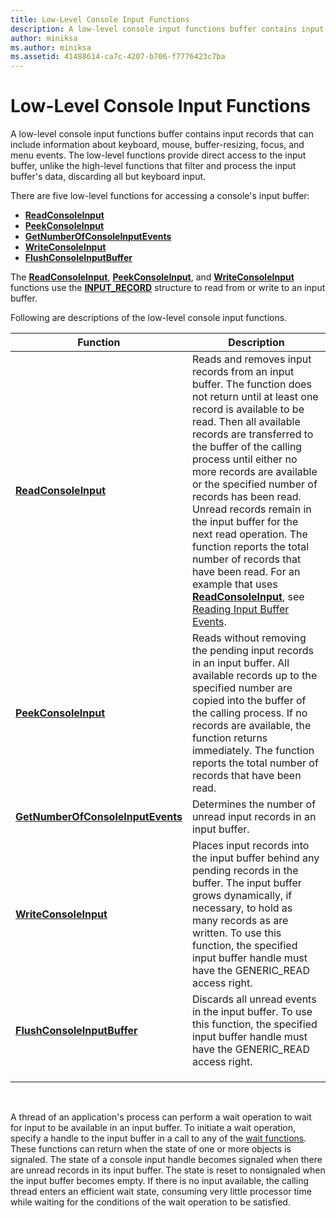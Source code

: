 ```yaml
---
title: Low-Level Console Input Functions
description: A low-level console input functions buffer contains input records that can include information about keyboard, mouse, buffer-resizing, focus, and menu events.
author: miniksa
ms.author: miniksa
ms.assetid: 41488614-ca7c-4207-b706-f7776423c7ba
---
```


# Low-Level Console Input Functions


A low-level console input functions buffer contains input records that can include information about keyboard, mouse, buffer-resizing, focus, and menu events. The low-level functions provide direct access to the input buffer, unlike the high-level functions that filter and process the input buffer's data, discarding all but keyboard input.

There are five low-level functions for accessing a console's input buffer:

-   [**ReadConsoleInput**](readconsoleinput.md)
-   [**PeekConsoleInput**](peekconsoleinput.md)
-   [**GetNumberOfConsoleInputEvents**](getnumberofconsoleinputevents.md)
-   [**WriteConsoleInput**](writeconsoleinput.md)
-   [**FlushConsoleInputBuffer**](flushconsoleinputbuffer.md)

The [**ReadConsoleInput**](readconsoleinput.md), [**PeekConsoleInput**](peekconsoleinput.md), and [**WriteConsoleInput**](writeconsoleinput.md) functions use the [**INPUT\_RECORD**](input-record-str.md) structure to read from or write to an input buffer.

Following are descriptions of the low-level console input functions.

| Function                                                               | Description                                                                                                                                                                                                                                                                                                                                                                                                                                                                                                                                                                                                |
|------------------------------------------------------------------------|------------------------------------------------------------------------------------------------------------------------------------------------------------------------------------------------------------------------------------------------------------------------------------------------------------------------------------------------------------------------------------------------------------------------------------------------------------------------------------------------------------------------------------------------------------------------------------------------------------|
| [**ReadConsoleInput**](readconsoleinput.md)                           | Reads and removes input records from an input buffer. The function does not return until at least one record is available to be read. Then all available records are transferred to the buffer of the calling process until either no more records are available or the specified number of records has been read. Unread records remain in the input buffer for the next read operation. The function reports the total number of records that have been read. For an example that uses [**ReadConsoleInput**](readconsoleinput.md), see [Reading Input Buffer Events](reading-input-buffer-events.md). |
| [**PeekConsoleInput**](peekconsoleinput.md)                           | Reads without removing the pending input records in an input buffer. All available records up to the specified number are copied into the buffer of the calling process. If no records are available, the function returns immediately. The function reports the total number of records that have been read.                                                                                                                                                                                                                                                                                              |
| [**GetNumberOfConsoleInputEvents**](getnumberofconsoleinputevents.md) | Determines the number of unread input records in an input buffer.                                                                                                                                                                                                                                                                                                                                                                                                                                                                                                                                          |
| [**WriteConsoleInput**](writeconsoleinput.md)                         | Places input records into the input buffer behind any pending records in the buffer. The input buffer grows dynamically, if necessary, to hold as many records as are written. To use this function, the specified input buffer handle must have the GENERIC\_READ access right.                                                                                                                                                                                                                                                                                                                           |
| [**FlushConsoleInputBuffer**](flushconsoleinputbuffer.md)             | Discards all unread events in the input buffer. To use this function, the specified input buffer handle must have the GENERIC\_READ access right.                                                                                                                                                                                                                                                                                                                                                                                                                                                          |
||
||
||

 

A thread of an application's process can perform a wait operation to wait for input to be available in an input buffer. To initiate a wait operation, specify a handle to the input buffer in a call to any of the [wait functions](https://msdn.microsoft.com/library/windows/desktop/ms687069). These functions can return when the state of one or more objects is signaled. The state of a console input handle becomes signaled when there are unread records in its input buffer. The state is reset to nonsignaled when the input buffer becomes empty. If there is no input available, the calling thread enters an efficient wait state, consuming very little processor time while waiting for the conditions of the wait operation to be satisfied.

 

 




